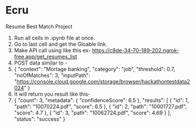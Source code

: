 # Ecru
Resume Best Match Project
1. Run all cells in .ipynb file at once.
2. Go to last cell and get the Gloable link.
3. Make API call using like this ex- https://c8de-34-70-189-202.ngrok-free.app/get_resumes_list
4. POST data similar to -
5. {
   "context": "Mortage banking",
   "category": "job",
   "threshold": 0.7,
   "noOfMatches": 3,
   "inputPath": "https://console.cloud.google.com/storage/browser/hackathontestdata2024"
}
6. It will return you result like this-
7. {
    "count": 3,
    "metadata": {
        "confidenceScore": 6.5
    },
    "results": [
        {
            "id": 1,
            "path": "10070224.pdf",
            "score": 6.5
        },
        {
            "id": 2,
            "path": "10001727.pdf",
             "score": 4.7
        },
        {
            "id": 3,
            "path": "10062724.pdf",
            "score": 4.69
        }
    ],
    "status": "success"
}
